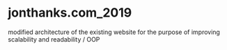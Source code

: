 # jonthanks.com_2019
modified architecture of the existing website for the purpose of improving scalability and readability / OOP
